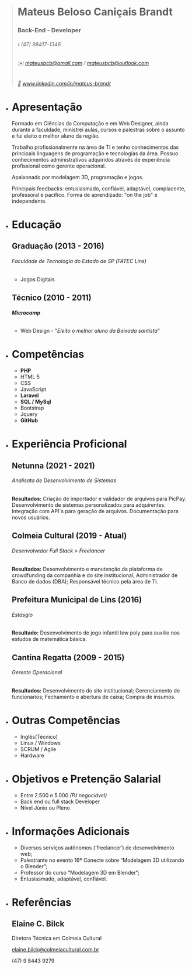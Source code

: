 ># Mateus Beloso Caniçais Brandt
> ### Back-End - Developer
> ###### :telephone_receiver: (47) 98417-1346
> ###### :envelope: mateusbcb@gmail.com / mateusbcb@outlook.com
> ###### :link: www.linkedin.com/in/mateus-brandt

- # Apresentação

  Formado em Ciências da Computação e em Web Designer, ainda durante a faculdade, ministrei aulas, cursos e palestras sobre o assunto e fui eleito o melhor aluno da região.

  Trabalho profissionalmente na área de TI e tenho conhecimentos das principais linguagens de programação e tecnologías da área. Possuo conhecimentos administrativos adquiridos   através de experiência profissional como gerente operacional.

  Apaixonado por modelagem 3D, programação e jogos.

  Principais feedbacks: entusiasmado, confiável, adaptável,  complacente, professoral e pacífico.
  Forma de aprendizado:  "on the job" e independente.

- # Educação
  ## Graduação (2013 - 2016)
    ###### Faculdade de Tecnologia do Estado de SP (FATEC Lins)
    - Jogos Digitais
  ## Técnico (2010 - 2011)
    ###### **Microcamp** 
    - Web Design - "*Eleito o melhor aluno da Baixada santista*"

- # Competências
  - **PHP**
  - HTML 5
  - CSS
  - JavaScript
  - **Laravel**
  - **SQL / MySql**
  - Bootstrap
  - Jquery
  - **GitHub**

- # Experiência Proficional
  ## Netunna (2021 - 2021)
  ###### *Analisata de Desenvolvimento de Sistemas*
  
  **Resultados:** Criação de importador e validador de arquivos para PicPay. Desenvolvimento de sistemas personalizados para adquirentes. Integração com API´s para geração de     arquivos. Documentação para novos usuários.
  
  ## Colmeia Cultural (2019 - Atual)
  ###### *Desenvolvedor Full Stack > Freelancer*
  
  **Resultados:** Desenvolvimento e manutenção da plataforma de crowdfunding da companhia e do site institucional; Administrador de Banco de dados (DBA); Responsável técnico       pela área de TI.
  
  ## Prefeitura Municipal de Lins (2016)
  ###### *Estásgio*
  
  **Resultado:** Desenvolvimento de jogo infantil low poly para auxilio nos estudos de matemática básica.
  
  ## Cantina Regatta (2009 - 2015)
  ###### *Gerente Operacional*
  
  **Resultados:** Desenvolvimento do site institucional; Gerenciamento de funcionarios; Fechamento e abertura de caixa; Compra de insumos.
  
- # Outras Competências
  - Inglês(Técnico)
  - Linux / Windows
  - SCRUM / Agile
  - Hardware
  
- # Objetivos e Pretenção Salarial
  - Entre 2.500 e 5.000 *(PJ negociável)*
  - Back end ou full stack Developer
  - Nível Júnio ou Pleno

- # Informações Adicionais
  - Diversos serviços autônomos (‘freelancer‘) de desenvolvimento web;
  - Palestrante no evento 16º Conecte sobre “Modelagem 3D utilizando o Blender”;
  - Professor do curso “Modelagem 3D em Blender“;
  - Entusiasmado, adaptável, confiável.

- # Referências
  ## Elaine C. Bilck
    Diretora Técnica em Colmeia Cultural
  
    elaine.bilck@colmeiacultural.com.br
  
    (47) 9 8443 9279
